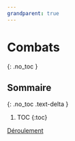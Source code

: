 ```yaml
---
grandparent: true
---
```


# Combats
{: .no_toc }

## Sommaire
{: .no_toc .text-delta }

1. TOC
{:toc}

[Déroulement](combats/déroulement.md)
